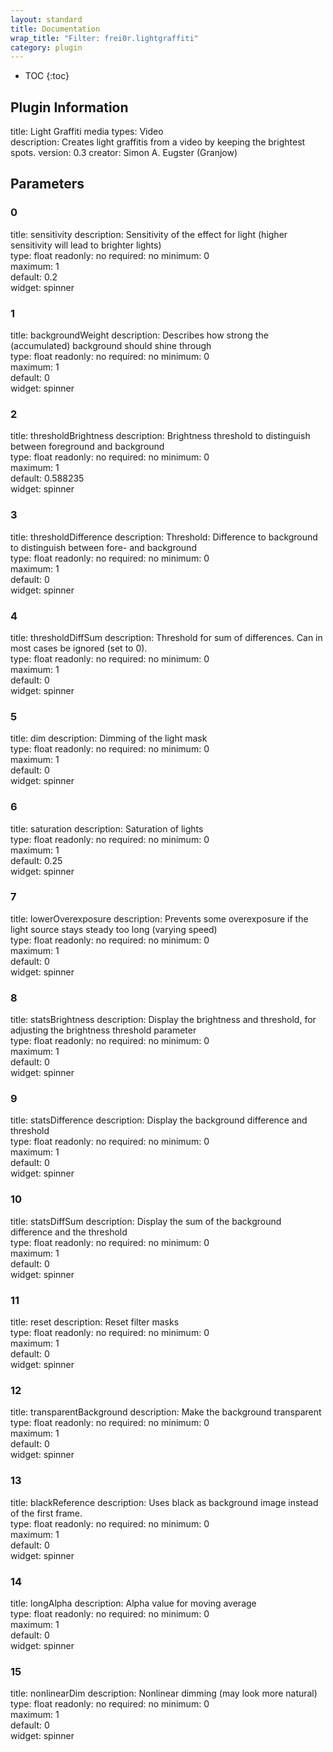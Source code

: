 ```yaml
---
layout: standard
title: Documentation
wrap_title: "Filter: frei0r.lightgraffiti"
category: plugin
---
```

* TOC
{:toc}

## Plugin Information

title: Light Graffiti
media types:
Video  
description: Creates light graffitis from a video by keeping the brightest spots.
version: 0.3
creator: Simon A. Eugster (Granjow)

## Parameters

### 0

title: sensitivity  description:
Sensitivity of the effect for light (higher sensitivity will lead to brighter lights)  
type: float
readonly: no
required: no
minimum: 0  
maximum: 1  
default: 0.2  
widget: spinner  

### 1

title: backgroundWeight  description:
Describes how strong the (accumulated) background should shine through  
type: float
readonly: no
required: no
minimum: 0  
maximum: 1  
default: 0  
widget: spinner  

### 2

title: thresholdBrightness  description:
Brightness threshold to distinguish between foreground and background  
type: float
readonly: no
required: no
minimum: 0  
maximum: 1  
default: 0.588235  
widget: spinner  

### 3

title: thresholdDifference  description:
Threshold: Difference to background to distinguish between fore- and background  
type: float
readonly: no
required: no
minimum: 0  
maximum: 1  
default: 0  
widget: spinner  

### 4

title: thresholdDiffSum  description:
Threshold for sum of differences. Can in most cases be ignored (set to 0).  
type: float
readonly: no
required: no
minimum: 0  
maximum: 1  
default: 0  
widget: spinner  

### 5

title: dim  description:
Dimming of the light mask  
type: float
readonly: no
required: no
minimum: 0  
maximum: 1  
default: 0  
widget: spinner  

### 6

title: saturation  description:
Saturation of lights  
type: float
readonly: no
required: no
minimum: 0  
maximum: 1  
default: 0.25  
widget: spinner  

### 7

title: lowerOverexposure  description:
Prevents some overexposure if the light source stays steady too long (varying speed)  
type: float
readonly: no
required: no
minimum: 0  
maximum: 1  
default: 0  
widget: spinner  

### 8

title: statsBrightness  description:
Display the brightness and threshold, for adjusting the brightness threshold parameter  
type: float
readonly: no
required: no
minimum: 0  
maximum: 1  
default: 0  
widget: spinner  

### 9

title: statsDifference  description:
Display the background difference and threshold  
type: float
readonly: no
required: no
minimum: 0  
maximum: 1  
default: 0  
widget: spinner  

### 10

title: statsDiffSum  description:
Display the sum of the background difference and the threshold  
type: float
readonly: no
required: no
minimum: 0  
maximum: 1  
default: 0  
widget: spinner  

### 11

title: reset  description:
Reset filter masks  
type: float
readonly: no
required: no
minimum: 0  
maximum: 1  
default: 0  
widget: spinner  

### 12

title: transparentBackground  description:
Make the background transparent  
type: float
readonly: no
required: no
minimum: 0  
maximum: 1  
default: 0  
widget: spinner  

### 13

title: blackReference  description:
Uses black as background image instead of the first frame.  
type: float
readonly: no
required: no
minimum: 0  
maximum: 1  
default: 0  
widget: spinner  

### 14

title: longAlpha  description:
Alpha value for moving average  
type: float
readonly: no
required: no
minimum: 0  
maximum: 1  
default: 0  
widget: spinner  

### 15

title: nonlinearDim  description:
Nonlinear dimming (may look more natural)  
type: float
readonly: no
required: no
minimum: 0  
maximum: 1  
default: 0  
widget: spinner  

